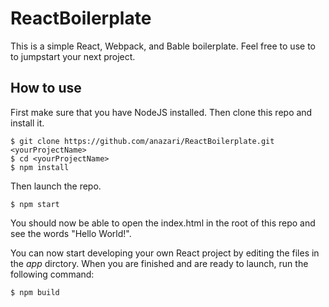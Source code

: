 # ReactBoilerplate
This is a simple React, Webpack, and Bable boilerplate. Feel free to use to to jumpstart your next project.

## How to use
First make sure that you have NodeJS installed. Then clone this repo and install it.

```
$ git clone https://github.com/anazari/ReactBoilerplate.git <yourProjectName>
$ cd <yourProjectName>
$ npm install

```
Then launch the repo.

```
$ npm start

```

You should now be able to open the index.html in the root of this repo and see the words "Hello World!".

You can now start developing your own React project by editing the files in the *app* dirctory. When you are finished and are ready to launch, run the following command:

```
$ npm build

```
